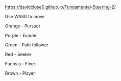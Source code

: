 https://davidclose0.github.io/Fundamental-Steering-2/

Use WASD to move

Orange - Pursuer

Purple - Evader

Green - Path follower

Red - Seeker

Fuchsia - Fleer

Brown - Player
